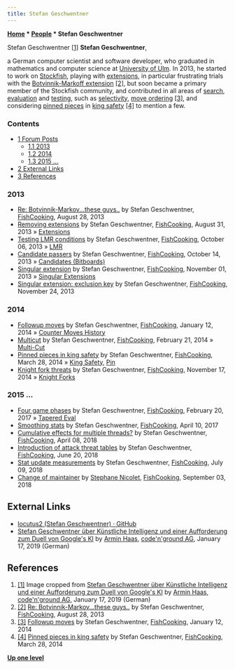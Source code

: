 ```yaml
---
title: Stefan Geschwentner
---
```

**[Home](Home "Home") \* [People](People "People") \* Stefan Geschwentner**



 [](https://www.codenground.de/stefan-geschwentner-ueber-kuenstliche-intelligenz-und-einer-aufforderung-zum-duell-von-googles-ki/) Stefan Geschwentner <a id="cite-note-1" href="#cite-ref-1">[1]</a> 
**Stefan Geschwentner**,  

a German computer scientist and software developer, who graduated in mathematics and computer science at [University of Ulm](https://en.wikipedia.org/wiki/University_of_Ulm).
In 2013, he started to work on [Stockfish](Stockfish "Stockfish"), playing with [extensions](Extensions "Extensions"), in particular frustrating trials with the [Botvinnik-Markoff extension](Botvinnik-Markoff_Extension "Botvinnik-Markoff Extension") <a id="cite-note-2" href="#cite-ref-2">[2]</a>,
but soon became a primary member of the Stockfish community, and contributed in all areas of [search](Search "Search"), [evaluation](Evaluation "Evaluation") and [testing](Engine_Testing "Engine Testing"), such as [selectivity](Selectivity "Selectivity"), [move ordering](Move_Ordering "Move Ordering") <a id="cite-note-3" href="#cite-ref-3">[3]</a>, and considering [pinned pieces](Pin "Pin") in [king safety](King_Safety "King Safety") <a id="cite-note-4" href="#cite-ref-4">[4]</a> to mention a few.



### Contents


* [1 Forum Posts](#forum-posts)
	+ [1.1 2013](#2013)
	+ [1.2 2014](#2014)
	+ [1.3 2015 ...](#2015-...)
* [2 External Links](#external-links)
* [3 References](#references)






### 2013


* [Re: Botvinnik-Markov...these guys..](https://groups.google.com/d/msg/fishcooking/kZmhBPI2p6M/tJUZgmpfOUsJ) by Stefan Geschwentner, [FishCooking](Computer_Chess_Forums "Computer Chess Forums"), August 28, 2013
* [Removing extensions](https://groups.google.com/d/msg/fishcooking/zaNZhJhMLjA/UiTlCvwkiP0J) by Stefan Geschwentner, [FishCooking](Computer_Chess_Forums "Computer Chess Forums"), August 31, 2013 » [Extensions](Extensions "Extensions")
* [Testing LMR conditions](https://groups.google.com/d/msg/fishcooking/cDM3mrrCTkE/hJPY5QwUvoIJ) by Stefan Geschwentner, [FishCooking](Computer_Chess_Forums "Computer Chess Forums"), October 06, 2013 » [LMR](Late_Move_Reductions "Late Move Reductions")
* [Candidate passers](https://groups.google.com/d/msg/fishcooking/sx7QLbtbEOg/f_rJP6bZiCcJ) by Stefan Geschwentner, [FishCooking](Computer_Chess_Forums "Computer Chess Forums"), October 14, 2013 » [Candidates (Bitboards)](Candidates_(Bitboards) "Candidates (Bitboards)")
* [Singular extension](https://groups.google.com/d/msg/fishcooking/IVuUkcSjdP8/bE6FPKJq2_oJ) by Stefan Geschwentner, [FishCooking](Computer_Chess_Forums "Computer Chess Forums"), November 01, 2013 » [Singular Extensions](Singular_Extensions "Singular Extensions")
* [Singular extension: exclusion key](https://groups.google.com/d/msg/fishcooking/kpkfDzNfvhY/WGlKWPu-faQJ) by Stefan Geschwentner, [FishCooking](Computer_Chess_Forums "Computer Chess Forums"), November 24, 2013


### 2014


* [Followup moves](https://groups.google.com/d/msg/fishcooking/d8IhZZJSBGc/PrN-8dP26dIJ) by Stefan Geschwentner, [FishCooking](Computer_Chess_Forums "Computer Chess Forums"), January 12, 2014 » [Counter Moves History](History_Heuristic#CMHist "History Heuristic")
* [Multicut](https://groups.google.com/d/msg/fishcooking/SfEL7mUXGgA/3_v7yqfNCFkJ) by Stefan Geschwentner, [FishCooking](Computer_Chess_Forums "Computer Chess Forums"), February 21, 2014 » [Multi-Cut](Multi-Cut "Multi-Cut")
* [Pinned pieces in king safety](https://groups.google.com/d/msg/fishcooking/lIjQUH3dsYg/4VEtHUkrdBsJ) by Stefan Geschwentner, [FishCooking](Computer_Chess_Forums "Computer Chess Forums"), March 28, 2014 » [King Safety](King_Safety "King Safety"), [Pin](Pin "Pin")
* [Knight fork threats](https://groups.google.com/d/msg/fishcooking/_qtvakyb_yM/FYOlNteY0N0J) by Stefan Geschwentner, [FishCooking](Computer_Chess_Forums "Computer Chess Forums"), November 17, 2014 » [Knight Forks](Knight_Pattern#KnightForks "Knight Pattern")


### 2015 ...


* [Four game phases](https://groups.google.com/d/msg/fishcooking/8h-TH6YckMI/uFUb6H6eDAAJ) by Stefan Geschwentner, [FishCooking](Computer_Chess_Forums "Computer Chess Forums"), February 20, 2017 » [Tapered Eval](Tapered_Eval "Tapered Eval")
* [Smoothing stats](https://groups.google.com/d/msg/fishcooking/vnG9_8BXk4Q/U7AIR-DiAAAJ) by Stefan Geschwentner, [FishCooking](Computer_Chess_Forums "Computer Chess Forums"), April 10, 2017
* [Cumulative effects for multiple threads?](https://groups.google.com/d/msg/fishcooking/pVsMKL1sBlE/y1QRpZTpBwAJ) by Stefan Geschwentner, [FishCooking](Computer_Chess_Forums "Computer Chess Forums"), April 08, 2018
* [Introduction of attack threat tables](https://groups.google.com/d/msg/fishcooking/mzMaAx8KUMI/TzBfmeTyAgAJ) by Stefan Geschwentner, [FishCooking](Computer_Chess_Forums "Computer Chess Forums"), June 20, 2018
* [Stat update measurements](https://groups.google.com/d/msg/fishcooking/--02xbp9wM4/JGHI6CIkCwAJ) by Stefan Geschwentner, [FishCooking](Computer_Chess_Forums "Computer Chess Forums"), July 09, 2018
* [Change of maintainer](https://groups.google.com/d/msg/fishcooking/gxAS3isl4pU/FxuoYfo8BQAJ) by [Stephane Nicolet](Stephane_Nicolet "Stephane Nicolet"), [FishCooking](Computer_Chess_Forums "Computer Chess Forums"), September 03, 2018


## External Links


* [locutus2 (Stefan Geschwentner) · GitHub](https://github.com/locutus2)
* [Stefan Geschwentner über Künstliche Intelligenz und einer Aufforderung zum Duell von Google's KI](https://www.codenground.de/stefan-geschwentner-ueber-kuenstliche-intelligenz-und-einer-aufforderung-zum-duell-von-googles-ki/) by [Armin Haas](https://www.codenground.de/author/armin-haas/), [code'n'ground AG](https://www.codenground.de/), January 17, 2019 (German)


## References


1. <a id="cite-ref-1" href="#cite-note-1">[1]</a> Image cropped from [Stefan Geschwentner über Künstliche Intelligenz und einer Aufforderung zum Duell von Google's KI](https://www.codenground.de/stefan-geschwentner-ueber-kuenstliche-intelligenz-und-einer-aufforderung-zum-duell-von-googles-ki/) by [Armin Haas](https://www.codenground.de/author/armin-haas/), [code'n'ground AG](https://www.codenground.de/), January 17, 2019 (German)
2. <a id="cite-ref-2" href="#cite-note-2">[2]</a> [Re: Botvinnik-Markov...these guys..](https://groups.google.com/d/msg/fishcooking/kZmhBPI2p6M/tJUZgmpfOUsJ) by Stefan Geschwentner, [FishCooking](Computer_Chess_Forums "Computer Chess Forums"), August 28, 2013
3. <a id="cite-ref-3" href="#cite-note-3">[3]</a> [Followup moves](https://groups.google.com/d/msg/fishcooking/d8IhZZJSBGc/PrN-8dP26dIJ) by Stefan Geschwentner, [FishCooking](Computer_Chess_Forums "Computer Chess Forums"), January 12, 2014
4. <a id="cite-ref-4" href="#cite-note-4">[4]</a> [Pinned pieces in king safety](https://groups.google.com/d/msg/fishcooking/lIjQUH3dsYg/4VEtHUkrdBsJ) by Stefan Geschwentner, [FishCooking](Computer_Chess_Forums "Computer Chess Forums"), March 28, 2014

**[Up one level](People "People")**







 
